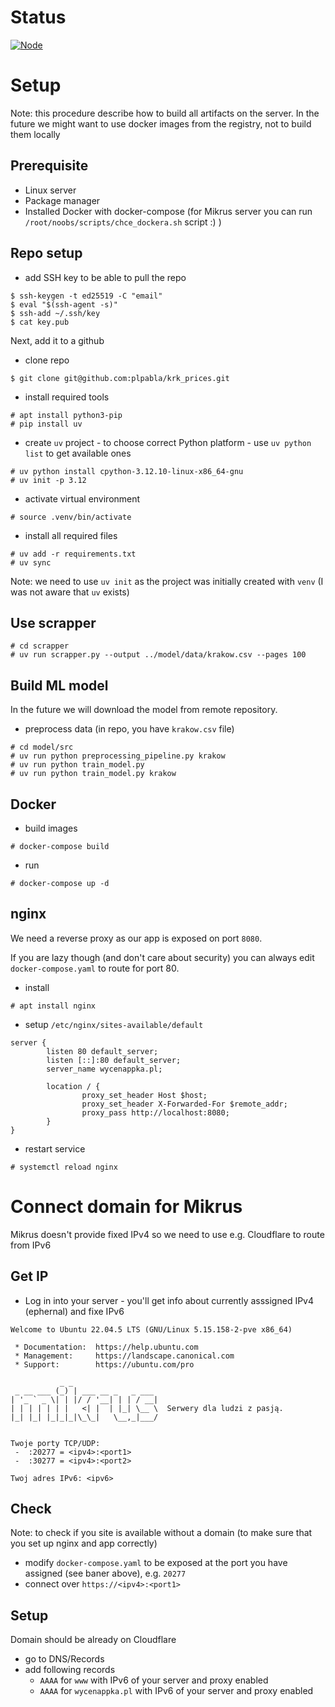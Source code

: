 # Status

[![Node](https://github.com/plpabla/krk_prices/actions/workflows/frontent-build.yml/badge.svg)](https://github.com/plpabla/krk_prices/actions/workflows/frontent-build.yml)

# Setup

Note: this procedure describe how to build all artifacts on the server. In the future we might want to use docker images from the registry, not to build them locally

## Prerequisite

- Linux server
- Package manager
- Installed Docker with docker-compose (for Mikrus server you can run `/root/noobs/scripts/chce_dockera.sh` script :)
  )

## Repo setup

- add SSH key to be able to pull the repo

```
$ ssh-keygen -t ed25519 -C "email"
$ eval "$(ssh-agent -s)"
$ ssh-add ~/.ssh/key
$ cat key.pub
```

Next, add it to a github

- clone repo

```
$ git clone git@github.com:plpabla/krk_prices.git
```

- install required tools

```
# apt install python3-pip
# pip install uv
```

- create `uv` project - to choose correct Python platform - use `uv python list` to get available ones

```
# uv python install cpython-3.12.10-linux-x86_64-gnu
# uv init -p 3.12
```

- activate virtual environment

```
# source .venv/bin/activate
```

- install all required files

```
# uv add -r requirements.txt
# uv sync
```

Note: we need to use `uv init` as the project was initially created with `venv` (I was not aware that `uv` exists)

## Use scrapper

```
# cd scrapper
# uv run scrapper.py --output ../model/data/krakow.csv --pages 100
```

## Build ML model

In the future we will download the model from remote repository.

- preprocess data (in repo, you have `krakow.csv` file)

```
# cd model/src
# uv run python preprocessing_pipeline.py krakow
# uv run python train_model.py
# uv run python train_model.py krakow
```

## Docker

- build images

```
# docker-compose build
```

- run

```
# docker-compose up -d
```

## nginx

We need a reverse proxy as our app is exposed on port `8080`.

If you are lazy though (and don't care about security) you can always edit `docker-compose.yaml` to route for port 80.

- install

```
# apt install nginx
```

- setup `/etc/nginx/sites-available/default`

```
server {
        listen 80 default_server;
        listen [::]:80 default_server;
        server_name wycenappka.pl;

        location / {
                proxy_set_header Host $host;
                proxy_set_header X-Forwarded-For $remote_addr;
                proxy_pass http://localhost:8080;
        }
}
```

- restart service

```
# systemctl reload nginx
```

# Connect domain for Mikrus

Mikrus doesn't provide fixed IPv4 so we need to use e.g. Cloudflare to route from IPv6

## Get IP

- Log in into your server - you'll get info about currently asssigned IPv4 (ephernal) and fixe IPv6

```
Welcome to Ubuntu 22.04.5 LTS (GNU/Linux 5.15.158-2-pve x86_64)

 * Documentation:  https://help.ubuntu.com
 * Management:     https://landscape.canonical.com
 * Support:        https://ubuntu.com/pro

           _ _
 _ __ ___ (_) | ___ __ _   _ ___
| '_ ` _ \| | |/ / '__| | | / __|
| | | | | | |   <| |  | |_| \__ \  Serwery dla ludzi z pasją.
|_| |_| |_|_|_|\_\_|   \__,_|___/


Twoje porty TCP/UDP:
 -  :20277 = <ipv4>:<port1>
 -  :30277 = <ipv4>:<port2>

Twoj adres IPv6: <ipv6>
```

## Check

Note: to check if you site is available without a domain (to make sure that you set up nginx and app correctly)

- modify `docker-compose.yaml` to be exposed at the port you have assigned (see baner above), e.g. `20277`
- connect over `https://<ipv4>:<port1>`

## Setup

Domain should be already on Cloudflare

- go to DNS/Records
- add following records
  - `AAAA` for `www` with IPv6 of your server and proxy enabled
  - `AAAA` for `wycenappka.pl` with IPv6 of your server and proxy enabled
